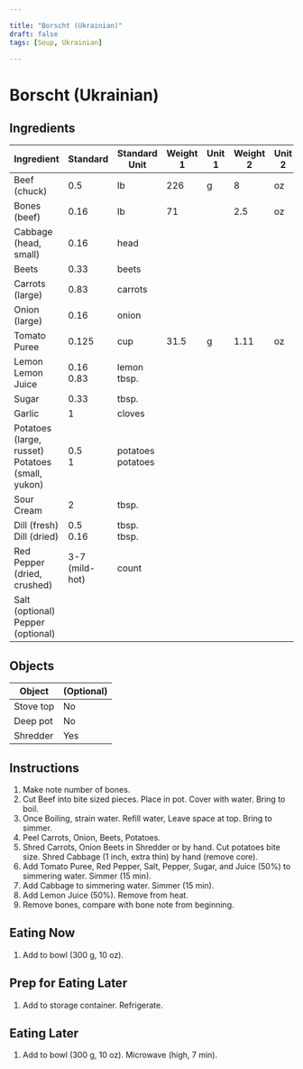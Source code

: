 ```yaml
---

title: "Borscht (Ukrainian)"
draft: false
tags: [Soup, Ukrainian]

---
```

# Borscht (Ukrainian)

## Ingredients

| Ingredient                                            | Standard       | Standard Unit          | Weight 1 | Unit 1 | Weight 2 | Unit 2 |
| ----------------------------------------------------- | -------------- | ---------------------- | -------- | ------ | -------- | ------ |
| Beef (chuck)                                          | 0.5            | lb                     | 226      | g      | 8        | oz     |
| Bones (beef)                                          | 0.16           | lb                     | 71       |        | 2.5      | oz     |
| Cabbage (head, small)                                 | 0.16           | head                   |          |        |          |        |
| Beets                                                 | 0.33           | beets                  |          |        |          |        |
| Carrots (large)                                       | 0.83           | carrots                |          |        |          |        |
| Onion (large)                                         | 0.16           | onion                  |          |        |          |        |
| Tomato Puree                                          | 0.125          | cup                    | 31.5     | g      | 1.11     | oz     |
| Lemon<br />Lemon Juice                                | 0.16<br />0.83 | lemon<br />tbsp.       |          |        |          |        |
| Sugar                                                 | 0.33           | tbsp.                  |          |        |          |        |
| Garlic                                                | 1              | cloves                 |          |        |          |        |
| Potatoes (large, russet)<br />Potatoes (small, yukon) | 0.5<br />1     | potatoes<br />potatoes |          |        |          |        |
| Sour Cream                                            | 2              | tbsp.                  |          |        |          |        |
| Dill (fresh)<br />Dill (dried)                        | 0.5<br />0.16  | tbsp.<br />tbsp.       |          |        |          |        |
| Red Pepper (dried, crushed)                           | 3-7 (mild-hot) | count                  |          |        |          |        |
| Salt (optional)<br />Pepper (optional)                |                |                        |          |        |          |        |
## Objects

| Object    | (Optional) |
| --------- | ---------- |
| Stove top | No         |
| Deep pot  | No         |
| Shredder  | Yes        |


## Instructions

1. Make note number of bones.
2. Cut Beef into bite sized pieces. Place in pot. Cover with water. Bring to boil.
3. Once Boiling, strain water. Refill water, Leave space at top. Bring to simmer.
4. Peel Carrots, Onion, Beets, Potatoes.
5. Shred Carrots, Onion Beets in Shredder or by hand. Cut potatoes bite size. Shred Cabbage (1 inch, extra thin) by hand (remove core).
6. Add Tomato Puree, Red Pepper, Salt, Pepper, Sugar, and Juice (50%) to simmering water. Simmer (15 min).
7. Add Cabbage to simmering water. Simmer (15 min).
8. Add Lemon Juice (50%). Remove from heat.
9. Remove bones, compare with bone note from beginning.

## Eating Now

1. Add to bowl (300 g, 10 oz).

## Prep for Eating Later

1. Add to storage container. Refrigerate.

## Eating Later

1. Add to bowl (300 g, 10 oz). Microwave (high, 7 min).
